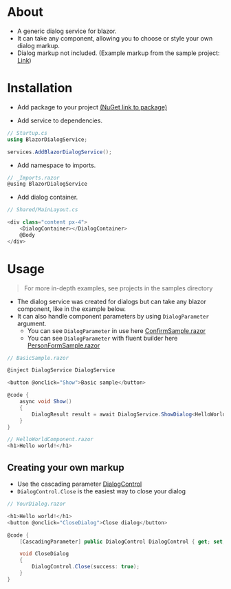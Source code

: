 # About
- A generic dialog service for blazor.
- It can take any component, allowing you to choose or style your own dialog markup.
- Dialog markup not included. (Example markup from the sample project: [Link](samples/BlazorServerSample/Components/CustomDialogs/))

# Installation
- Add package to your project [(NuGet link to package)](https://www.nuget.org/packages/BlazorDialogService/)

- Add service to dependencies.
```csharp
// Startup.cs
using BlazorDialogService;

services.AddBlazorDialogService();
```

- Add namespace to imports.
```csharp
// _Imports.razor
@using BlazorDialogService
```

- Add dialog container.
```csharp
// Shared/MainLayout.cs

<div class="content px-4">
    <DialogContainer></DialogContainer>
    @Body
</div>
```

# Usage
> For more in-depth examples, see projects in the samples directory

- The dialog service was created for dialogs but can take any blazor component, like in the example below.
- It can also handle component parameters by using `DialogParameter` argument.
   - You can see `DialogParameter` in use here [ConfirmSample.razor](samples/BlazorServerSample/Pages/Samples/ConfirmSample.razor)
   - You can see `DialogParameter` with fluent builder here [PersonFormSample.razor](samples/BlazorServerSample/Pages/Samples/PersonFormSample.razor)

```csharp
// BasicSample.razor

@inject DialogService DialogService

<button @onclick="Show">Basic sample</button>

@code {
    async void Show()
    {
        DialogResult result = await DialogService.ShowDialog<HelloWorldComponent>();
    }
}
```

```csharp
// HelloWorldComponent.razor
<h1>Hello world!</h1>
```

## Creating your own markup
- Use the cascading parameter [DialogControl](src/BlazorDialogService/DialogControl.razor)
- `DialogControl.Close` is the easiest way to close your dialog

```csharp
// YourDialog.razor

<h1>Hello world!</h1>
<button @onclick="CloseDialog">Close dialog</button>

@code {
    [CascadingParameter] public DialogControl DialogControl { get; set; }

    void CloseDialog
    {
        DialogControl.Close(success: true);
    }
}
```